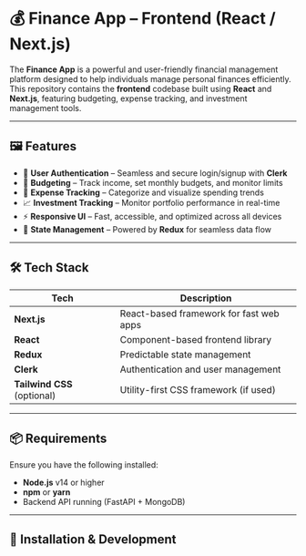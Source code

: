 # 💰 Finance App – Frontend (React / Next.js)

The **Finance App** is a powerful and user-friendly financial management platform designed to help individuals manage personal finances efficiently. This repository contains the **frontend** codebase built using **React** and **Next.js**, featuring budgeting, expense tracking, and investment management tools.

---

## 🖼️ Features

- 🔐 **User Authentication** – Seamless and secure login/signup with **Clerk**
- 💸 **Budgeting** – Track income, set monthly budgets, and monitor limits
- 🧾 **Expense Tracking** – Categorize and visualize spending trends
- 📈 **Investment Tracking** – Monitor portfolio performance in real-time
- ⚡ **Responsive UI** – Fast, accessible, and optimized across all devices
- 🧠 **State Management** – Powered by **Redux** for seamless data flow

---

## 🛠️ Tech Stack

| Tech        | Description                                  |
|-------------|----------------------------------------------|
| **Next.js** | React-based framework for fast web apps      |
| **React**   | Component-based frontend library              |
| **Redux**   | Predictable state management                  |
| **Clerk**   | Authentication and user management            |
| **Tailwind CSS** (optional) | Utility-first CSS framework (if used) |

---

## 📦 Requirements

Ensure you have the following installed:

- **Node.js** v14 or higher
- **npm** or **yarn**
- Backend API running (FastAPI + MongoDB)

---

## 🚀 Installation & Development


